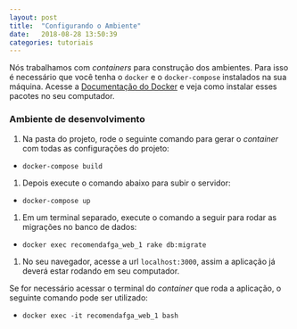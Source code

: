 ```yaml
---
layout: post
title:  "Configurando o Ambiente"
date:   2018-08-28 13:50:39
categories: tutoriais
---
```


Nós trabalhamos com _containers_ para construção dos ambientes. Para isso é necessário que você tenha o `docker` e o `docker-compose` instalados na sua máquina. Acesse a [Documentação do Docker](https://docs.docker.com/) e veja como instalar esses pacotes no seu computador.

### Ambiente de desenvolvimento

1. Na pasta do projeto, rode o seguinte comando para gerar o _container_ com todas as configurações do projeto:
* `docker-compose build`
1. Depois execute o comando abaixo para subir o servidor:
* `docker-compose up`
1. Em um terminal separado, execute o comando a seguir para rodar as migrações no banco de dados:
* `docker exec recomendafga_web_1 rake db:migrate`
1. No seu navegador, acesse a url `localhost:3000`, assim a aplicação já deverá estar rodando em seu computador.

Se for necessário acessar o terminal do _container_ que roda a aplicação, o seguinte comando pode ser utilizado:
* `docker exec -it recomendafga_web_1 bash`
